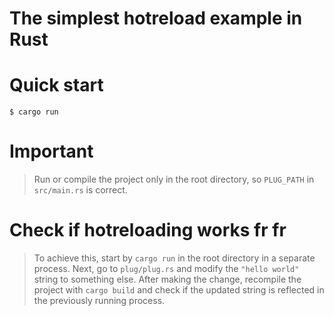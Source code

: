 # The simplest hotreload example in Rust

# Quick start
```console
$ cargo run
```

# Important
> Run or compile the project only in the root directory, so `PLUG_PATH` in `src/main.rs` is correct.

# Check if hotreloading works fr fr
> To achieve this, start by `cargo run` in the root directory in a separate process. 
> Next, go to `plug/plug.rs` and modify the `"hello world"` string to something else.
> After making the change, recompile the project with `cargo build` and check if the updated string is reflected in the previously running process.
